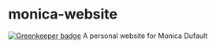 # monica-website

[![Greenkeeper badge](https://badges.greenkeeper.io/effervescentia/monica-website.svg)](https://greenkeeper.io/)
A personal website for Monica Dufault

